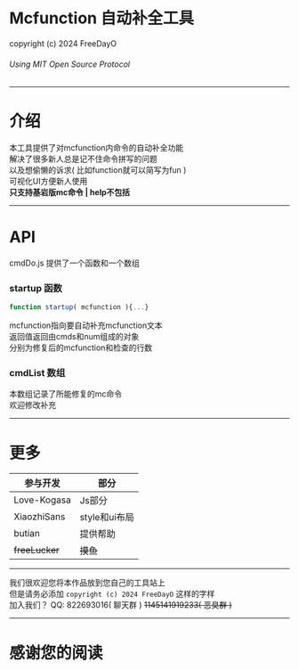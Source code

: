 # Mcfunction 自动补全工具
copyright (c) 2024 FreeDayO
###### Using MIT Open Source Protocol
***
# 介绍
本工具提供了对mcfunction内命令的自动补全功能<br>
解决了很多新人总是记不住命令拼写的问题<br>
以及想偷懒的诉求( 比如function就可以简写为fun )<br>
可视化UI方便新人使用<br>
**只支持基岩版mc命令 | help不包括**
***
# API
cmdDo.js 提供了一个函数和一个数组
### startup 函数
```js
function startup( mcfunction ){...}
```
mcfunction指向要自动补充mcfunction文本<br>
返回值返回由cmds和num组成的对象<br>
分别为修复后的mcfunction和检查的行数
### cmdList 数组
本数组记录了所能修复的mc命令<br>
欢迎修改补充
***
# 更多
|  参与开发   | 部分  |
|  ----  | ----  |
| Love-Kogasa  | Js部分 |
| XiaozhiSans  | style和ui布局 |
| butian  | 提供帮助 |
| ~~freeLucker~~  | ~~摸鱼~~ |
***
我们很欢迎您将本作品放到您自己的工具站上<br>
但是请务必添加 `copyright (c) 2024 FreeDayO` 这样的字样<br>
加入我们？ QQ: 822693016( 聊天群 ) ~~1145141919233( 恶臭群 )~~
***
# 感谢您的阅读

